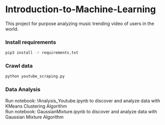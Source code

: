 # Introduction-to-Machine-Learning
This project for purpose analyzing music trending video of users in the world.

### Install requirements

```bash
pip3 install -r requirements.txt
```

### Crawl data

```bash
python youtube_scraping.py
```

### Data Analysis
Run notebook: !Analysis_Youtube.ipynb to discover and analyze data with KMeans Clustering Algorithm<br>
Run notebook: GaussianMixture.ipynb to discover and analyze data with Gaussian Mixture Algorithm<br>